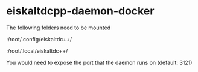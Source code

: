 # eiskaltdcpp-daemon-docker

The following folders need to be mounted

<path to your config folder>:/root/.config/eiskaltdc++/

<path to the output folder>:/root/.local/eiskaltdc++/

You would need to expose the port that the daemon runs on (default: 3121)
